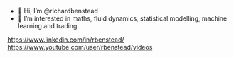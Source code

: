 - 👋 Hi, I’m @richardbenstead
- 👀 I’m interested in maths, fluid dynamics, statistical modelling, machine learning and trading

https://www.linkedin.com/in/rbenstead/
https://www.youtube.com/user/rbenstead/videos

<!---
richardbenstead/richardbenstead is a ✨ special ✨ repository because its `README.md` (this file) appears on your GitHub profile.
You can click the Preview link to take a look at your changes.
--->
